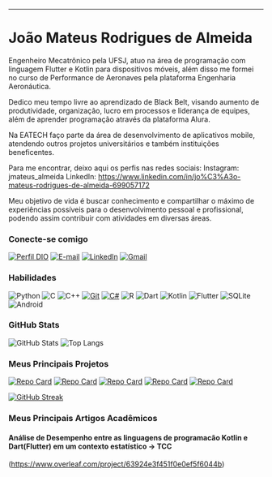 
---

# João Mateus Rodrigues de Almeida

Engenheiro Mecatrônico pela UFSJ, atuo na área de programação com linguagem Flutter e Kotlin para dispositivos móveis, além disso me formei no curso de Performance de Aeronaves pela plataforma Engenharia Aeronáutica.

Dedico meu tempo livre ao aprendizado de Black Belt, visando aumento de produtividade, organização, lucro em processos e liderança de equipes, além de aprender programação através da plataforma Alura.

Na EATECH faço parte da área de desenvolvimento de aplicativos mobile, atendendo outros projetos universitários e também instituições beneficentes.

Para me encontrar, deixo aqui os perfis nas redes sociais:
Instagram: jmateus_almeida
LinkedIn: https://www.linkedin.com/in/jo%C3%A3o-mateus-rodrigues-de-almeida-699057172

Meu objetivo de vida é buscar conhecimento e compartilhar o máximo de experiências possíveis para o desenvolvimento pessoal e profissional, podendo assim contribuir com atividades em diversas áreas.

### Conecte-se comigo

[![Perfil DIO](https://img.shields.io/badge/-Meu%20Perfil%20na%20DIO-30A3DC?style=for-the-badge)](https://www.dio.me/users/joaomateusr_almeida)
[![E-mail](https://img.shields.io/badge/-Email-000?style=for-the-badge&logo=microsoft-outlook&logoColor=E94D5F)](mailto:joaomateus_22@msn.com)
[![LinkedIn](https://img.shields.io/badge/-LinkedIn-000?style=for-the-badge&logo=linkedin&logoColor=30A3DC)](https://www.linkedin.com/in/jo%C3%A3o-mateus-rodrigues-de-almeida-699057172/)
[![Gmail](https://img.shields.io/badge/Gmail-333333?style=for-the-badge&logo=gmail&logoColor=red)](mailto:joaomateusr.almeida@gmail.com)

### Habilidades

![Python](https://img.shields.io/badge/python-3670A0?style=for-the-badge&logo=python&logoColor=ffdd54)
![C](https://img.shields.io/badge/C-00599C?style=for-the-badge&logo=c&logoColor=white)
![C++](https://img.shields.io/badge/C%2B%2B-00599C?style=for-the-badge&logo=c%2B%2B&logoColor=white)
[![Git](https://img.shields.io/badge/Git-000?style=for-the-badge&logo=git&logoColor=E94D5F)](https://git-scm.com/doc)
[![C#](https://img.shields.io/badge/C%23-239120?style=for-the-badge&logo=c-sharp&logoColor=white)](https://docs.github.com/)
![R](https://img.shields.io/badge/R-276DC3?style=for-the-badge&logo=r&logoColor=white)
![Dart](https://img.shields.io/badge/Dart-0175C2?style=for-the-badge&logo=dart&logoColor=white)
![Kotlin](https://img.shields.io/badge/Kotlin-0095D5?&style=for-the-badge&logo=kotlin&logoColor=white)
![Flutter](https://img.shields.io/badge/Flutter-02569B?style=for-the-badge&logo=flutter&logoColor=white)
![SQLite](https://img.shields.io/badge/SQLite-000?style=for-the-badge&logo=sqlite&logoColor=07405E)
![Android](https://img.shields.io/badge/Android-3DDC84?style=for-the-badge&logo=android&logoColor=white)

### GitHub Stats

![GitHub Stats](https://github-readme-stats.vercel.app/api?username=Jmateus1997&theme=transparent&bg_color=000&border_color=30A3DC&show_icons=true&icon_color=30A3DC&title_color=E94D5F&text_color=FFF)
![Top Langs](https://github-readme-stats-git-masterrstaa-rickstaa.vercel.app/api/top-langs/?username=Jmateus1997&layout=compact&bg_color=000&border_color=30A3DC&title_color=E94D5F&text_color=FFF)

### Meus Principais Projetos

[![Repo Card](https://github-readme-stats.vercel.app/api/pin/?username=Jmateus1997&repo=Desafio-7-dias-Kotlin&bg_color=000&border_color=30A3DC&show_icons=true&icon_color=30A3DC&title_color=E94D5F&text_color=FFF)](https://github.com/JMateus1997/Desafio-7-dias-Kotlin)
[![Repo Card](https://github-readme-stats.vercel.app/api/pin/?username=Jmateus1997&repo=Casa_Construcao&bg_color=000&border_color=30A3DC&show_icons=true&icon_color=30A3DC&title_color=E94D5F&text_color=FFF)](https://github.com/JMateus1997/Casa_Construcao)
[![Repo Card](https://github-readme-stats.vercel.app/api/pin/?username=JMateus1997&repo=Estat-stica-Kotlin&bg_color=000&border_color=30A3DC&show_icons=true&icon_color=30A3DC&title_color=E94D5F&text_color=FFF)](https://github.com/JMateus1997/Estat-stica-Kotlin)
[![Repo Card](https://github-readme-stats.vercel.app/api/pin/?username=JMateus1997&repo=Estatistica_Dart&bg_color=000&border_color=30A3DC&show_icons=true&icon_color=30A3DC&title_color=E94D5F&text_color=FFF)](https://github.com/JMateus1997/Estatistica_Dart)
[![Repo Card](https://github-readme-stats.vercel.app/api/pin/?username=Jmateus1997&repo=Estatistica_interface_Dart&bg_color=000&border_color=30A3DC&show_icons=true&icon_color=30A3DC&title_color=E94D5F&text_color=FFF)](https://github.com/JMateus1997/Estatistica_interface_Dart)

[![GitHub Streak](https://streak-stats.demolab.com/?user=Jmateus1997&theme=bear&background=000&border=30A3DC&dates=FFF)](https://git.io/streak-stats)

### Meus Principais Artigos Acadêmicos

#### Análise de Desempenho entre as linguagens de programacão Kotlin e Dart(Flutter) em um contexto estatístico -> TCC
(https://www.overleaf.com/project/63924e3f451f0e0ef5f6044b)

